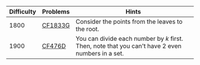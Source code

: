 | Difficulty | Problems | Hints |
| -------- | -------- | -------- |
| 1800 | [CF1833G](https://codeforces.com/problemset/problem/1833/G) | Consider the points from the leaves to the root. |
| 1900 | [CF476D](https://codeforces.com/problemset/problem/476/D) | You can divide each number by $k$ first. Then, note that you can't have $2$ even numbers in a set. |